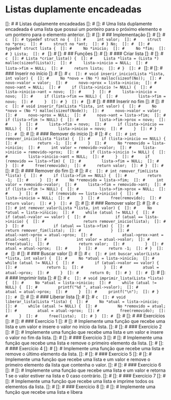# Listas duplamente encadeadas 

[]: # # Listas duplamente encadeadas 
[]: # 
[]: # Uma lista duplamente encadeada é uma lista que possui um ponteiro para o próximo elemento e um ponteiro para o elemento anterior. 
[]: # 
[]: # ## Implementação 
[]: # 
[]: # ```c 
[]: # typedef struct no { 
[]: #     int valor; 
[]: #     struct no *prox; 
[]: #     struct no *ant; 
[]: # } No; 
[]: # 
[]: # typedef struct lista { 
[]: #     No *inicio; 
[]: #     No *fim; 
[]: # } Lista; 
[]: # ``` 
[]: # 
[]: # ## Funções 
[]: # 
[]: # ### Criar lista 
[]: # 
[]: # ```c 
[]: # Lista *criar_lista() { 
[]: #     Lista *lista = (Lista *) malloc(sizeof(Lista)); 
[]: #     lista->inicio = NULL; 
[]: #     lista->fim = NULL; 
[]: #     return lista; 
[]: # } 
[]: # ``` 
[]: # 
[]: # ### Inserir no início 
[]: # 
[]: # ```c 
[]: # void inserir_inicio(Lista *lista, int valor) { 
[]: #     No *novo = (No *) malloc(sizeof(No)); 
[]: #     novo->valor = valor; 
[]: #     novo->prox = lista->inicio; 
[]: #     novo->ant = NULL; 
[]: #     if (lista->inicio != NULL) { 
[]: #         lista->inicio->ant = novo; 
[]: #     } 
[]: #     lista->inicio = novo; 
[]: #     if (lista->fim == NULL) { 
[]: #         lista->fim = novo; 
[]: #     } 
[]: # } 
[]: # ``` 
[]: # 
[]: # ### Inserir no fim 
[]: # 
[]: # ```c 
[]: # void inserir_fim(Lista *lista, int valor) { 
[]: #     No *novo = (No *) malloc(sizeof(Node)); 
[]: #     novo->valor = valor; 
[]: #     novo->prox = NULL; 
[]: #     novo->ant = lista->fim; 
[]: #     if (lista->fim != NULL) { 
[]: #         lista->fim->prox = novo; 
[]: #     } 
[]: #     lista->fim = novo; 
[]: #     if (lista->inicio == NULL) { 
[]: #         lista->inicio = novo; 
[]: #     } 
[]: # } 
[]: # ``` 
[]: # 
[]: # ### Remover do início 
[]: # 
[]: # ```c 
[]: # int remover_inicio(Lista *lista) { 
[]: #     if (lista->inicio == NULL) { 
[]: #         return -1; 
[]: #     } 
[]: #     No *removido = lista->inicio; 
[]: #     int valor = removido->valor; 
[]: #     lista->inicio = removido->prox; 
[]: #     if (lista->inicio != NULL) { 
[]: #         lista->inicio->ant = NULL; 
[]: #     } 
[]: #     if (removido == lista->fim) { 
[]: #         lista->fim = NULL; 
[]: #     } 
[]: #     free(removido); 
[]: #     return valor; 
[]: # } 
[]: # ``` 
[]: # 
[]: # ### Remover do fim 
[]: # 
[]: # ```c 
[]: # int remover_fim(Lista *lista) { 
[]: #     if (lista->fim == NULL) { 
[]: #         return -1; 
[]: #     } 
[]: #     No *removido = lista->fim; 
[]: #     int valor = removido->valor; 
[]: #     lista->fim = removido->ant; 
[]: #     if (lista->fim != NULL) { 
[]: #         lista->fim->prox = NULL; 
[]: #     } 
[]: #     if (removido == lista->inicio) { 
[]: #         lista->inicio = NULL; 
[]: #     } 
[]: #     free(removido); 
[]: #     return valor; 
[]: # } 
[]: # ``` 
[]: # 
[]: # ### Remover valor 
[]: # 
[]: # ```c 
[]: # int remover_valor(Lista *lista, int valor) { 
[]: #     No *atual = lista->inicio; 
[]: #     while (atual != NULL) { 
[]: #         if (atual->valor == valor) { 
[]: #             if (atual == lista->inicio) { 
[]: #                 return remover_inicio(lista); 
[]: #             } 
[]: #             if (atual == lista->fim) { 
[]: #                 return remover_fim(lista); 
[]: #             } 
[]: #             atual->ant->prox = atual->prox; 
[]: #             atual->prox->ant = atual->ant; 
[]: #             int valor = atual->valor; 
[]: #             free(atual); 
[]: #             return valor; 
[]: #         } 
[]: #         atual = atual->prox; 
[]: #     } 
[]: #     return -1; 
[]: # } 
[]: # ``` 
[]: # 
[]: # ### Buscar valor 
[]: # 
[]: # ```c 
[]: # int buscar_valor(Lista *lista, int valor) { 
[]: #     No *atual = lista->inicio; 
[]: #     while (atual != NULL) { 
[]: #         if (atual->valor == valor) { 
[]: #             return 1; 
[]: #         } 
[]: #         atual = atual->prox; 
[]: #     } 
[]: #     return 0; 
[]: # } 
[]: # ``` 
[]: # 
[]: # ### Imprimir lista 
[]: # 
[]: # ```c 
[]: # void imprimir_lista(Lista *lista) { 
[]: #     No *atual = lista->inicio; 
[]: #     while (atual != NULL) { 
[]: #         printf("%d ", atual->valor); 
[]: #         atual = atual->prox; 
[]: #     } 
[]: #     printf("\n"); 
[]: # } 
[]: # ``` 
[]: # 
[]: # ### Liberar lista 
[]: # 
[]: # ```c 
[]: # void liberar_lista(Lista *lista) { 
[]: #     No *atual = lista->inicio; 
[]: #     while (atual != NULL) { 
[]: #         No *removido = atual; 
[]: #         atual = atual->prox; 
[]: #         free(removido); 
[]: #     } 
[]: #     free(lista); 
[]: # } 
[]: # ``` 
[]: # 
[]: # ## Exercícios 
[]: # 
[]: # ### Exercício 1 
[]: # 
[]: # Implemente uma função que recebe uma lista e um valor e insere o valor no início da lista. 
[]: # 
[]: # ### Exercício 2 
[]: # 
[]: # Implemente uma função que recebe uma lista e um valor e insere o valor no fim da lista. 
[]: # 
[]: # ### Exercício 3 
[]: # 
[]: # Implemente uma função que recebe uma lista e remove o primeiro elemento da lista. 
[]: # 
[]: # ### Exercício 4 
[]: # 
[]: # Implemente uma função que recebe uma lista e remove o último elemento da lista. 
[]: # 
[]: # ### Exercício 5 
[]: # 
[]: # Implemente uma função que recebe uma lista e um valor e remove o primeiro elemento da lista que contenha o valor. 
[]: # 
[]: # ### Exercício 6 
[]: # 
[]: # Implemente uma função que recebe uma lista e um valor e retorna 1 se o valor estiver na lista e 0 caso contrário. 
[]: # 
[]: # ### Exercício 7 
[]: # 
[]: # Implemente uma função que recebe uma lista e imprime todos os elementos da lista. 
[]: # 
[]: # ### Exercício 8 
[]: # 
[]: # Implemente uma função que recebe uma lista e libera